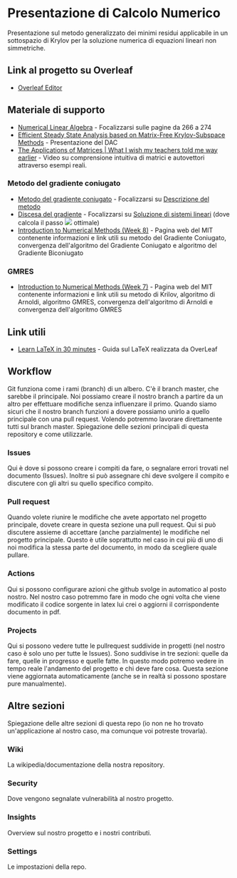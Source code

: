 # Presentazione di Calcolo Numerico
Presentazione sul metodo generalizzato dei minimi residui applicabile in un sottospazio di Krylov per la soluzione numerica di equazioni lineari non simmetriche.

## Link al progetto su Overleaf
* [Overleaf Editor](https://www.overleaf.com/project/5e7b600d038215000122e161)

## Materiale di supporto
* [Numerical Linear Algebra](https://github.com/lorenzofiamingo/Presentazione-di-Calcolo-Numerico/raw/master/Materiale/Numerical%20Linear%20Algebra.pdf) - Focalizzarsi sulle pagine da 266 a 274
* [Efficient Steady State Analysis based on Matrix-Free Krylov-Subspace Methods](https://github.com/lorenzofiamingo/Presentazione-di-Calcolo-Numerico/raw/master/Materiale/Efficient%20Steady%20State%20Analysis%20based%20on%20Matrix-Free%20Krylov-Subspace%20Methods.pdf) - Presentazione del DAC
* [The Applications of Matrices | What I wish my teachers told me way earlier](https://www.youtube.com/watch?v=rowWM-MijXU) - Video su comprensione intuitiva di matrici e autovettori attraverso esempi reali.
### Metodo del gradiente coniugato
* [Metodo del gradiente coniugato](https://it.wikipedia.org/wiki/Metodo_del_gradiente_coniugato) - Focalizzarsi su [Descrizione del metodo](https://it.wikipedia.org/wiki//Metodo_del_gradiente_coniugato#Descrizione_del_metodo)
* [Discesa del gradiente](https://it.wikipedia.org/wiki/Discesa_del_gradiente) - Focalizzarsi su [Soluzione di sistemi lineari](https://it.wikipedia.org/wiki/Discesa_del_gradiente#Soluzione_di_sistemi_lineari) (dove calcola il passo
<img src="https://render.githubusercontent.com/render/math?math=\alpha _{k}"> ottimale)
* [Introduction to Numerical Methods (Week 8)](https://ocw.mit.edu/courses/mathematics/18-335j-introduction-to-numerical-methods-spring-2019/week-8/) - Pagina web del MIT contenente informazioni e link utili su metodo del Gradiente Coniugato, convergenza dell'algoritmo del Gradiente Coniugato e algoritmo del Gradiente Biconiugato
### GMRES
* [Introduction to Numerical Methods (Week 7)](https://ocw.mit.edu/courses/mathematics/18-335j-introduction-to-numerical-methods-spring-2019/week-7/) - Pagina web del MIT contenente informazioni e link utili su metodo di Krilov, algoritmo di Arnoldi, algoritmo GMRES, convergenza dell'algoritmo di Arnoldi e convergenza dell'algoritmo GMRES


## Link utili
* [Learn LaTeX in 30 minutes](https://www.overleaf.com/learn/latex/Learn_LaTeX_in_30_minutes) - Guida sul LaTeX realizzata da OverLeaf

## Workflow
Git funziona come i rami (branch) di un albero. C'è il branch master, che sarebbe il principale. Noi possiamo creare il nostro branch a partire da un altro per effettuare modifiche senza influenzare il primo. Quando siamo sicuri che il nostro branch funzioni a dovere possiamo unirlo a quello principale con una pull request. Volendo potremmo lavorare direttamente tutti sul branch master.
Spiegazione delle sezioni principali di questa repository e come utilizzarle.

### Issues
Qui è dove si possono creare i compiti da fare, o segnalare errori trovati nel documento (Issues).
Inoltre si può assegnare chi deve svolgere il compito e discutere con gli altri su quello specifico compito.

### Pull request
Quando volete riunire le modifiche che avete apportato nel progetto principale, dovete creare in questa sezione una pull request. Qui si può discutere assieme di accettare (anche parzialmente) le modifiche nel progetto principale. Questo è utile soprattutto nel caso in cui più di uno di noi modifica la stessa parte del documento, in modo da scegliere quale pullare.

### Actions
Qui si possono configurare azioni che github svolge in automatico al posto nostro. Nel nostro caso potremmo fare in modo che ogni volta che viene modificato il codice sorgente in latex lui crei o aggiorni il corrispondente documento in pdf.

### Projects
Qui si possono vedere tutte le pullrequest suddivide in progetti (nel nostro caso è solo uno per tutte le Issues).
Sono suddivise in tre sezioni: quelle da fare, quelle in progresso e quelle fatte. In questo modo potremo vedere in tempo reale l'andamento del progetto e chi deve fare cosa. Questa sezione viene aggiornata automaticamente (anche se in realtà si possono spostare pure manualmente).

## Altre sezioni
Spiegazione delle altre sezioni di questa repo (io non ne ho trovato un'applicazione al nostro caso, ma comunque voi potreste trovarla).

### Wiki
La wikipedia/documentazione della nostra repository.

### Security
Dove vengono segnalate vulnerabilità al nostro progetto.

### Insights
Overview sul nostro progetto e i nostri contributi.

### Settings
Le impostazioni della repo.
